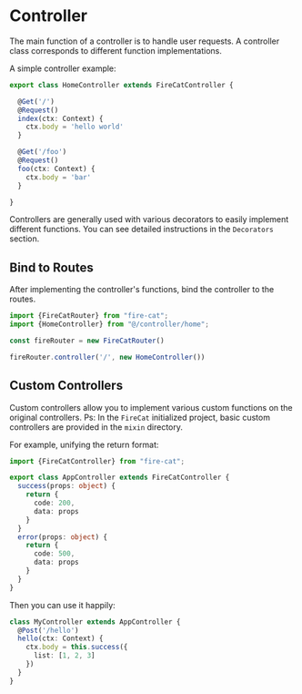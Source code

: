 # Controller

The main function of a controller is to handle user requests. A controller class corresponds to different function implementations.

A simple controller example:
```ts
export class HomeController extends FireCatController {

  @Get('/')
  @Request()
  index(ctx: Context) {
    ctx.body = 'hello world'
  }

  @Get('/foo')
  @Request()
  foo(ctx: Context) {
    ctx.body = 'bar'
  }

}
```
Controllers are generally used with various decorators to easily implement different functions. You can see detailed instructions in the `Decorators` section.

## Bind to Routes

After implementing the controller's functions, bind the controller to the routes.

```ts
import {FireCatRouter} from "fire-cat";
import {HomeController} from "@/controller/home";

const fireRouter = new FireCatRouter()

fireRouter.controller('/', new HomeController())
```

## Custom Controllers

Custom controllers allow you to implement various custom functions on the original controllers.
Ps: In the `FireCat` initialized project, basic custom controllers are provided in the `mixin` directory.

For example, unifying the return format:
```ts
import {FireCatController} from "fire-cat";

export class AppController extends FireCatController {
  success(props: object) {
    return {
      code: 200,
      data: props
    }
  }
  error(props: object) {
    return {
      code: 500,
      data: props
    }
  }
}
```

Then you can use it happily:

```ts
class MyController extends AppController {
  @Post('/hello')
  hello(ctx: Context) {
    ctx.body = this.success({
      list: [1, 2, 3]
    })
  }
}
```